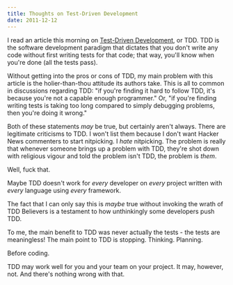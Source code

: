 ```yaml
---
title: Thoughts on Test-Driven Development
date: 2011-12-12
---
```


I read an article this morning on [Test-Driven Development](http://codesheriff.blogspot.com/2011/11/excuse-5-frequent-refactoring-excuse.html), or TDD. TDD is the software development paradigm that dictates that you don't write any code without first writing tests for that code; that way, you'll know when you're done (all the tests pass).

Without getting into the pros or cons of TDD, my main problem with this article is the holier-than-thou attitude its authors take. This is all to common in discussions regarding TDD: "if you're finding it hard to follow TDD, it's because you're not a capable enough programmer." Or, "if you're finding writing tests is taking too long compared to simply debugging problems, then you're doing it wrong."

Both of these statements _may_&nbsp;be true, but certainly aren't always. There are legitimate criticisms to TDD. I won't list them because I don't want Hacker News commenters to start nitpicking. I _hate_&nbsp;nitpicking. The problem is really that whenever someone brings up a problem with TDD, they're shot down with religious vigour and told the problem isn't TDD, the problem is _them_.

Well, fuck that.

Maybe TDD doesn't work for _every_ developer on _every_ project written with _every_ language using _every_ framework.

The fact that I can only say this is _maybe_&nbsp;true without invoking the wrath of TDD Believers is a testament to how unthinkingly some developers push TDD.

To me, the main benefit to TDD was never actually the tests - the tests are meaningless! The main point to TDD is stopping. Thinking. Planning.

Before coding.

TDD may work well for you and your team on your project. It may, however, not. And there's nothing wrong with that.
